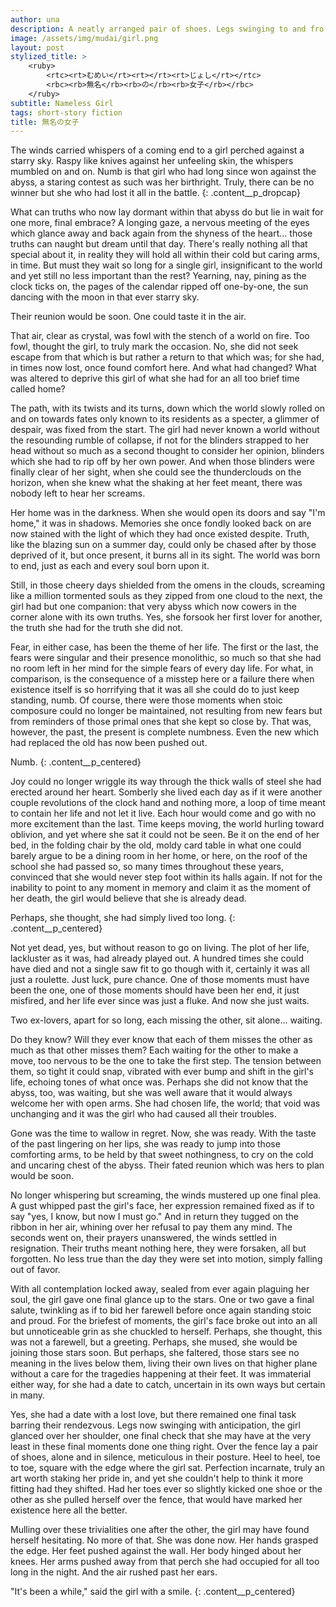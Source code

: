 ```yaml
---
author: una
description: A neatly arranged pair of shoes. Legs swinging to and fro over the edge. On the horizon, an apocalypse looms.
image: /assets/img/mudai/girl.png
layout: post
stylized_title: >
    <ruby>
        <rtc><rt>むめい</rt><rt></rt><rt>じょし</rt></rtc>
        <rbc><rb>無名</rb><rb>の</rb><rb>女子</rb></rbc>
    </ruby>
subtitle: Nameless Girl
tags: short-story fiction
title: 無名の女子
---
```


The winds carried whispers of a coming end to a girl perched against a starry
sky. Raspy like knives against her unfeeling skin, the whispers mumbled on and
on. Numb is that girl who had long since won against the abyss, a staring
contest as such was her birthright. Truly, there can be no winner but she who
had lost it all in the battle.
{: .content__p_dropcap}

What can truths who now lay dormant within that abyss do but lie in wait for
one more, final embrace? A longing gaze, a nervous meeting of the eyes which
glance away and back again from the shyness of the heart... those truths can
naught but dream until that day. There's really nothing all that special about
it, in reality they will hold all within their cold but caring arms, in time.
But must they wait so long for a single girl, insignificant to the world and
yet still no less important than the rest? Yearning, nay, pining as the clock
ticks on, the pages of the calendar ripped off one-by-one, the sun dancing with
the moon in that ever starry sky.

Their reunion would be soon. One could taste it in the air.

That air, clear as crystal, was fowl with the stench of a world on fire. Too
fowl, thought the girl, to truly mark the occasion. No, she did not seek escape
from that which is but rather a return to that which was; for she had, in times
now lost, once found comfort here. And what had changed? What was altered to
deprive this girl of what she had for an all too brief time called home?

The path, with its twists and its turns, down which the world slowly rolled on
and on towards fates only known to its residents as a specter, a glimmer of
despair, was fixed from the start. The girl had never known a world without the
resounding rumble of collapse, if not for the blinders strapped to her head
without so much as a second thought to consider her opinion, blinders which she
had to rip off by her own power. And when those blinders were finally clear of
her sight, when she could see the thunderclouds on the horizon, when she knew
what the shaking at her feet meant, there was nobody left to hear her screams.

Her home was in the darkness. When she would open its doors and say "I'm home,"
it was in shadows. Memories she once fondly looked back on are now stained with
the light of which they had once existed despite. Truth, like the blazing sun
on a summer day, could only be chased after by those deprived of it, but once
present, it burns all in its sight. The world was born to end, just as each and
every soul born upon it.

Still, in those cheery days shielded from the omens in the clouds, screaming
like a million tormented souls as they zipped from one cloud to the next, the
girl had but one companion: that very abyss which now cowers in the corner
alone with its own truths. Yes, she forsook her first lover for another, the
truth she had for the truth she did not.

Fear, in either case, has been the theme of her life. The first or the last,
the fears were singular and their presence monolithic, so much so that she had
no room left in her mind for the simple fears of every day life. For what, in
comparison, is the consequence of a misstep here or a failure there when
existence itself is so horrifying that it was all she could do to just keep
standing, numb. Of course, there were those moments when stoic composure could
no longer be maintained, not resulting from new fears but from reminders of
those primal ones that she kept so close by. That was, however, the past, the
present is complete numbness. Even the new which had replaced the old has now
been pushed out.

Numb.
{: .content__p_centered}

Joy could no longer wriggle its way through the thick walls of steel she had
erected around her heart. Somberly she lived each day as if it were another
couple revolutions of the clock hand and nothing more, a loop of time meant to
contain her life and not let it live. Each hour would come and go with no more
excitement than the last. Time keeps moving, the world hurling toward oblivion,
and yet where she sat it could not be seen. Be it on the end of her bed, in the
folding chair by the old, moldy card table in what one could barely argue to be
a dining room in her home, or here, on the roof of the school she had passed
so, so many times throughout these years, convinced that she would never step
foot within its halls again. If not for the inability to point to any moment in
memory and claim it as the moment of her death, the girl would believe that she
is already dead.

Perhaps, she thought, she had simply lived too long.
{: .content__p_centered}

Not yet dead, yes, but without reason to go on living. The plot of her life,
lackluster as it was, had already played out. A hundred times she could have
died and not a single saw fit to go though with it, certainly it was all just a
roulette. Just luck, pure chance. One of those moments must have been the one,
one of those moments should have been her end, it just misfired, and her life
ever since was just a fluke. And now she just waits.

Two ex-lovers, apart for so long, each missing the other, sit alone... waiting.

Do they know? Will they ever know that each of them misses the other as much as
that other misses them? Each waiting for the other to make a move, too nervous
to be the one to take the first step. The tension between them, so tight it
could snap, vibrated with ever bump and shift in the girl's life, echoing tones
of what once was. Perhaps she did not know that the abyss, too, was waiting,
but she was well aware that it would always welcome her with open arms. She had
chosen life, the world; that void was unchanging and it was the girl who had
caused all their troubles.

Gone was the time to wallow in regret. Now, she was ready. With the taste of
the past lingering on her lips, she was ready to jump into those comforting
arms, to be held by that sweet nothingness, to cry on the cold and uncaring
chest of the abyss. Their fated reunion which was hers to plan would be soon.

No longer whispering but screaming, the winds mustered up one final plea. A
gust whipped past the girl's face, her expression remained fixed as if to say
"yes, I know, but now I must go." And in return they tugged on the ribbon in
her air, whining over her refusal to pay them any mind. The seconds went on,
their prayers unanswered, the winds settled in resignation. Their truths meant
nothing here, they were forsaken, all but forgotten. No less true than the day
they were set into motion, simply falling out of favor.

With all contemplation locked away, sealed from ever again plaguing her soul,
the girl gave one final glance up to the stars. One or two gave a final salute,
twinkling as if to bid her farewell before once again standing stoic and proud.
For the briefest of moments, the girl's face broke out into an all but
unnoticeable grin as she chuckled to herself. Perhaps, she thought, this was
not a farewell, but a greeting. Perhaps, she mused, she would be joining those
stars soon. But perhaps, she faltered, those stars see no meaning in the lives
below them, living their own lives on that higher plane without a care for the
tragedies happening at their feet. It was immaterial either way, for she had a
date to catch, uncertain in its own ways but certain in many.

Yes, she had a date with a lost love, but there remained one final task barring
their rendezvous. Legs now swinging with anticipation, the girl glanced over
her shoulder, one final check that she may have at the very least in these
final moments done one thing right. Over the fence lay a pair of shoes, alone
and in silence, meticulous in their posture. Heel to heel, toe to toe, square
with the edge where the girl sat. Perfection incarnate, truly an art worth
staking her pride in, and yet she couldn't help to think it more fitting had
they shifted. Had her toes ever so slightly kicked one shoe or the other as she
pulled herself over the fence, that would have marked her existence here all
the better.

Mulling over these trivialities one after the other, the girl may have found
herself hesitating. No more of that. She was done now. Her hands grasped the
edge. Her feet pushed against the wall. Her body hinged about her knees. Her
arms pushed away from that perch she had occupied for all too long in the
night. And the air rushed past her ears.

"It's been a while," said the girl with a smile.
{: .content__p_centered}
